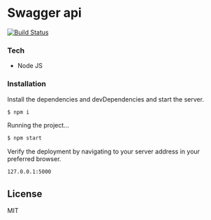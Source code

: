 # Swagger api

[![Build Status](https://travis-ci.org/joemccann/dillinger.svg?branch=master)](https://travis-ci.org/joemccann/dillinger)


### Tech

* Node JS

### Installation


Install the dependencies and devDependencies and start the server.
```sh
$ npm i
```
Running the project...

```sh
$ npm start
```
Verify the deployment by navigating to your server address in your preferred browser.

```sh
127.0.0.1:5000
```

License
----

MIT
